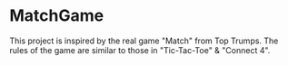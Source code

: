 # MatchGame

This project is inspired by the real game "Match" from Top Trumps. The rules of the game are similar to those in "Tic-Tac-Toe" & "Connect 4".

